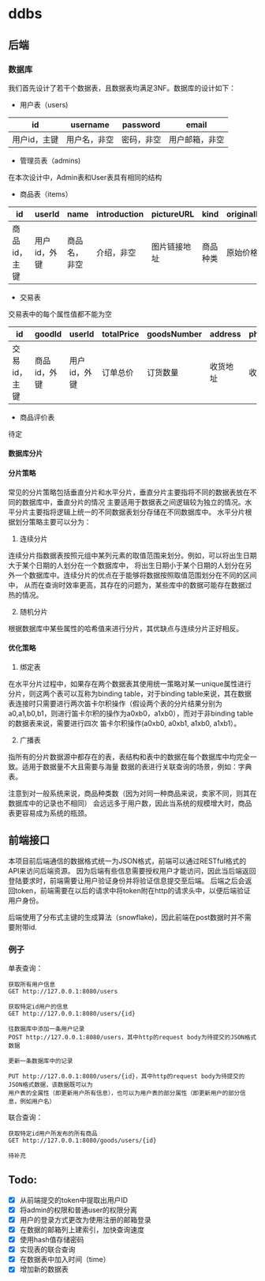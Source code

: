 # ddbs

## 后端

### 数据库

我们首先设计了若干个数据表，且数据表均满足3NF。数据库的设计如下：

* 用户表（users)

|id| username| password | email |
|---|----|----| ----|
|用户id，主键| 用户名，非空| 密码，非空| 用户邮箱，非空|

* 管理员表（admins)

在本次设计中，Admin表和User表具有相同的结构

* 商品表（items）

| id | userId | name | introduction | pictureURL | kind | originalPrice | currentPrice | amount | uploadTime |
| --- | ---| ---| ---| ---| ---| ---| ---| ---| ---| 
| 商品id，主键| 用户id，外键 | 商品名，非空| 介绍，非空 | 图片链接地址 | 商品种类 | 原始价格 | 当前价格，非空 | 数量，非空 | 商品上传时间，非空 | 

*  交易表

交易表中的每个属性值都不能为空

| id | goodId | userId | totalPrice | goodsNumber | address | phoneNumber | orderTime | orderState| 
| --- | ---| ---| ---| ---| ---| ---| ---| ---|
| 交易id，主键| 商品id，外键| 用户id，外键| 订单总价| 订货数量 | 收货地址 | 收货电话 | 生成订单时间 | 订单状态 |

* 商品评价表

待定


#### 数据库分片

#### 分片策略

常见的分片策略包括垂直分片和水平分片，垂直分片主要指将不同的数据表放在不同的数据库中，垂直分片的情况
主要适用于数据表之间逻辑较为独立的情况。水平分片主要指将逻辑上统一的不同数据表划分存储在不同数据库中。
水平分片根据划分策略主要可以分为：

1. 连续分片

连续分片指数据表按照元组中某列元素的取值范围来划分。例如，可以将出生日期大于某个日期的人划分在一个数据库中，
将出生日期小于某个日期的人划分在另外一个数据库中。连续分片的优点在于能够将数据按照取值范围划分在不同的区间中，
从而在查询时效率更高，其存在的问题为，某些库中的数据可能存在数据过热的情况。

2. 随机分片

根据数据库中某些属性的哈希值来进行分片，其优缺点与连续分片正好相反。

#### 优化策略

1. 绑定表

在水平分片过程中，如果存在两个数据表其使用统一策略对某一unique属性进行分片，则这两个表可以互称为binding
table，对于binding table来说，其在数据表连接时只需要进行两次笛卡尔积操作（假设两个表的分片结果分别为
a0,a1,b0,b1，则进行笛卡尔积的操作为a0xb0，a1xb0），而对于非binding table的数据表来说，需要进行四次
笛卡尔积操作(a0xb0, a0xb1, a1xb0, a1xb1）。

2. 广播表

指所有的分片数据源中都存在的表，表结构和表中的数据在每个数据库中均完全一致。适用于数据量不大且需要与海量
数据的表进行关联查询的场景，例如：字典表。


注意到对一般系统来说，商品种类数（因为对同一种商品来说，卖家不同，则其在数据库中的记录也不相同）
会远远多于用户数，因此当系统的规模增大时，商品表更容易成为系统的瓶颈。

## 前端接口

本项目前后端通信的数据格式统一为JSON格式，前端可以通过RESTful格式的API来访问后端资源。
因为后端有些信息需要授权用户才能访问，因此当后端返回登陆要求时，前端需要让用户验证身份并将验证信息提交至后端。
后端之后会返回token，前端需要在以后的请求中将token附在http的请求头中，以便后端验证用户身份。

后端使用了分布式主键的生成算法（snowflake)，因此前端在post数据时并不需要附带id.



### 例子

单表查询：

```
获取所有用户信息
GET http://127.0.0.1:8080/users

获取特定id用户的信息
GET http://127.0.0.1:8080/users/{id}

往数据库中添加一条用户记录
POST http://127.0.0.1:8080/users，其中http的request body为待提交的JSON格式数据

更新一条数据库中的记录

PUT http://127.0.0.1:8080/users/{id}，其中http的request body为待提交的JSON格式数据，该数据既可以为
用户表的全属性（即更新用户所有信息），也可以为用户表的部分属性（即更新用户的部分信息，例如用户名）
```

联合查询：

```
获取特定id用户所发布的所有商品
GET http://127.0.0.1:8080/goods/users/{id}

待补充
```

## Todo:

- [x] 从前端提交的token中提取出用户ID
- [x] 将admin的权限和普通user的权限分离
- [x] 用户的登录方式更改为使用注册的邮箱登录
- [x] 在数据的邮箱列上建索引，加快查询速度
- [x] 使用hash值存储密码
- [x] 实现表的联合查询
- [x] 在数据表中加入时间（time）
- [x] 增加新的数据表
